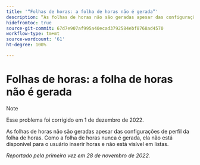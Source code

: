 ```yaml
---
title: '“Folhas de horas: a folha de horas não é gerada”'
description: “As folhas de horas não são geradas apesar das configurações de perfil da folha de horas.“
hidefromtoc: true
source-git-commit: 67d7e907af995a40ecad3792584ebf8768ad4570
workflow-type: tm+mt
source-wordcount: '61'
ht-degree: 100%

---
```



# Folhas de horas: a folha de horas não é gerada

>[!NOTE]
>Esse problema foi corrigido em 1 de dezembro de 2022.

As folhas de horas não são geradas apesar das configurações de perfil da folha de horas. Como a folha de horas nunca é gerada, ela não está disponível para o usuário inserir horas e não está visível em listas.

_Reportado pela primeira vez em 28 de novembro de 2022._

